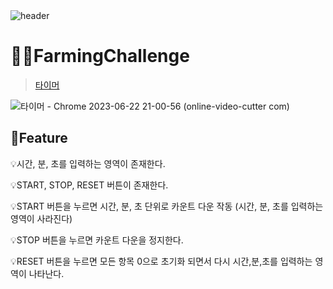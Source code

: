 <br>
<br>

![header](https://capsule-render.vercel.app/api?type=Cylinder&color=0:99a4f6,100:E4E5E4&height=180&section=header&text=RESAT%20FarmingChallenge%20&fontSize=50&)

# 👩‍🌾FarmingChallenge
> [타이머](https://thriving-fenglisu-94ab5b.netlify.app/)

![타이머 - Chrome 2023-06-22 21-00-56 (online-video-cutter com)](https://github.com/sm022/RESAT_FarmingChallenge/assets/77651050/f2fac411-85b5-4688-9d55-6c4866d05175)


📌Feature
---
💡시간, 분, 초를 입력하는 영역이 존재한다.


💡START, STOP, RESET 버튼이 존재한다.


💡START 버튼을 누르면 시간, 분, 초 단위로 카운트 다운 작동 (시간, 분, 초를 입력하는 영역이 사라진다)


💡STOP 버튼을 누르면 카운트 다운을 정지한다.


💡RESET 버튼을 누르면 모든 항목 0으로 초기화 되면서 다시 시간,분,초를 입력하는 영역이 나타난다.

<br>

